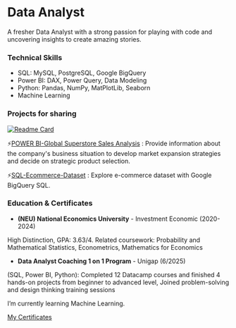 # Data Analyst

A fresher Data Analyst with a strong passion for playing with code and uncovering insights to create amazing stories.

### Technical Skills

- SQL: MySQL, PostgreSQL, Google BigQuery
- Power BI: DAX, Power Query, Data Modeling
- Python: Pandas, NumPy, MatPlotLib, Seaborn
- Machine Learning

### Projects for sharing
[![Readme Card](https://github-readme-stats.vercel.app/api/pin/?username=minhanhdang06&repo=POWER_BI_Global-Superstore-Sales-and-Expansion-Strategy-Analysis&description_lines_count=3&theme=gruvbox_light)](https://github.com/minhanhdang06/POWER_BI_Global-Superstore-Sales-and-Expansion-Strategy-Analysis)

⚡[POWER BI-Global Superstore Sales Analysis](https://github.com/minhanhdang06/POWER_BI_Global-Superstore-Sales-and-Expansion-Strategy-Analysis?tab=readme-ov-file#power-bi-global-superstore-sales-and-expansion-strategy-analysis) : Provide information about the company's business situation to develop market expansion strategies and decide on strategic product selection.

⚡[SQL-Ecommerce-Dataset](https://github.com/minhanhdang06/SQL-E-commerce-Dataset) : Explore e-commerce dataset with Google BigQuery SQL.

### Education & Certificates

- **(NEU) National Economics University** - Investment Economic (2020-2024)

High Distinction, GPA: 3.63/4. Related coursework: Probability and Mathematical Statistics, Econometrics, Mathematics for Economics

- **Data Analyst Coaching 1 on 1 Program** - Unigap (6/2025)

(SQL, Power BI, Python): Completed 12 Datacamp courses and finished 4 hands-on projects from beginner to advanced level, Joined problem-solving and design thinking training sessions

I’m currently learning Machine Learning.

[My Certificates](https://drive.google.com/file/d/17jC4kugUrFwbvjWCZEu5a3gNULc-3n_m/view?usp=sharing)
